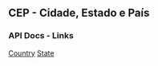 ## CEP - Cidade, Estado e País
### API Docs - Links

[Country](https://github.com/scevangelista/CEP/blob/main/docs/Country.md)
[State](https://github.com/scevangelista/CEP/blob/main/docs/State.md)